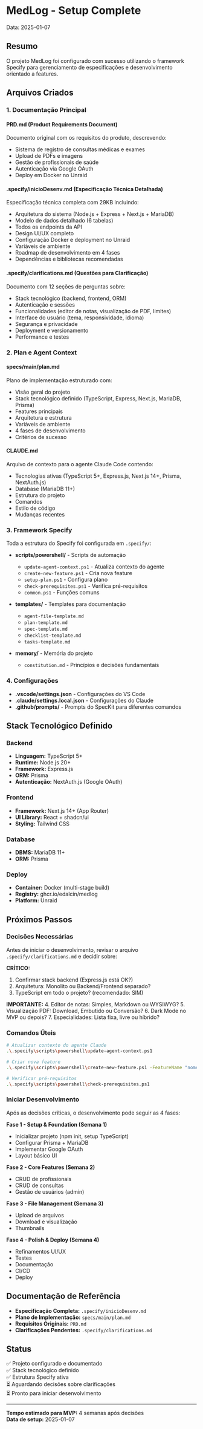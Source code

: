 # MedLog - Setup Complete

Data: 2025-01-07

## Resumo

O projeto MedLog foi configurado com sucesso utilizando o framework Specify para gerenciamento de especificações e desenvolvimento orientado a features.

## Arquivos Criados

### 1. Documentação Principal

#### **PRD.md** (Product Requirements Document)
Documento original com os requisitos do produto, descrevendo:
- Sistema de registro de consultas médicas e exames
- Upload de PDFs e imagens
- Gestão de profissionais de saúde
- Autenticação via Google OAuth
- Deploy em Docker no Unraid

#### **.specify/inicioDesenv.md** (Especificação Técnica Detalhada)
Especificação técnica completa com 29KB incluindo:
- Arquitetura do sistema (Node.js + Express + Next.js + MariaDB)
- Modelo de dados detalhado (6 tabelas)
- Todos os endpoints da API
- Design UI/UX completo
- Configuração Docker e deployment no Unraid
- Variáveis de ambiente
- Roadmap de desenvolvimento em 4 fases
- Dependências e bibliotecas recomendadas

#### **.specify/clarifications.md** (Questões para Clarificação)
Documento com 12 seções de perguntas sobre:
- Stack tecnológico (backend, frontend, ORM)
- Autenticação e sessões
- Funcionalidades (editor de notas, visualização de PDF, limites)
- Interface do usuário (tema, responsividade, idioma)
- Segurança e privacidade
- Deployment e versionamento
- Performance e testes

### 2. Plan e Agent Context

#### **specs/main/plan.md**
Plano de implementação estruturado com:
- Visão geral do projeto
- Stack tecnológico definido (TypeScript, Express, Next.js, MariaDB, Prisma)
- Features principais
- Arquitetura e estrutura
- Variáveis de ambiente
- 4 fases de desenvolvimento
- Critérios de sucesso

#### **CLAUDE.md**
Arquivo de contexto para o agente Claude Code contendo:
- Tecnologias ativas (TypeScript 5+, Express.js, Next.js 14+, Prisma, NextAuth.js)
- Database (MariaDB 11+)
- Estrutura do projeto
- Comandos
- Estilo de código
- Mudanças recentes

### 3. Framework Specify

Toda a estrutura do Specify foi configurada em `.specify/`:
- **scripts/powershell/** - Scripts de automação
  - `update-agent-context.ps1` - Atualiza contexto do agente
  - `create-new-feature.ps1` - Cria nova feature
  - `setup-plan.ps1` - Configura plano
  - `check-prerequisites.ps1` - Verifica pré-requisitos
  - `common.ps1` - Funções comuns
  
- **templates/** - Templates para documentação
  - `agent-file-template.md`
  - `plan-template.md`
  - `spec-template.md`
  - `checklist-template.md`
  - `tasks-template.md`

- **memory/** - Memória do projeto
  - `constitution.md` - Princípios e decisões fundamentais

### 4. Configurações

- **.vscode/settings.json** - Configurações do VS Code
- **.claude/settings.local.json** - Configurações do Claude
- **.github/prompts/** - Prompts do SpecKit para diferentes comandos

## Stack Tecnológico Definido

### Backend
- **Linguagem:** TypeScript 5+
- **Runtime:** Node.js 20+
- **Framework:** Express.js
- **ORM:** Prisma
- **Autenticação:** NextAuth.js (Google OAuth)

### Frontend
- **Framework:** Next.js 14+ (App Router)
- **UI Library:** React + shadcn/ui
- **Styling:** Tailwind CSS

### Database
- **DBMS:** MariaDB 11+
- **ORM:** Prisma

### Deploy
- **Container:** Docker (multi-stage build)
- **Registry:** ghcr.io/edalcin/medlog
- **Platform:** Unraid

## Próximos Passos

### Decisões Necessárias

Antes de iniciar o desenvolvimento, revisar o arquivo `.specify/clarifications.md` e decidir sobre:

**CRÍTICO:**
1. Confirmar stack backend (Express.js está OK?)
2. Arquitetura: Monolito ou Backend/Frontend separado?
3. TypeScript em todo o projeto? (recomendado: SIM)

**IMPORTANTE:**
4. Editor de notas: Simples, Markdown ou WYSIWYG?
5. Visualização PDF: Download, Embutido ou Conversão?
6. Dark Mode no MVP ou depois?
7. Especialidades: Lista fixa, livre ou híbrido?

### Comandos Úteis

```bash
# Atualizar contexto do agente Claude
.\.specify\scripts\powershell\update-agent-context.ps1

# Criar nova feature
.\.specify\scripts\powershell\create-new-feature.ps1 -FeatureName "nome-da-feature"

# Verificar pré-requisitos
.\.specify\scripts\powershell\check-prerequisites.ps1
```

### Iniciar Desenvolvimento

Após as decisões críticas, o desenvolvimento pode seguir as 4 fases:

**Fase 1 - Setup & Foundation (Semana 1)**
- Inicializar projeto (npm init, setup TypeScript)
- Configurar Prisma + MariaDB
- Implementar Google OAuth
- Layout básico UI

**Fase 2 - Core Features (Semana 2)**
- CRUD de profissionais
- CRUD de consultas
- Gestão de usuários (admin)

**Fase 3 - File Management (Semana 3)**
- Upload de arquivos
- Download e visualização
- Thumbnails

**Fase 4 - Polish & Deploy (Semana 4)**
- Refinamentos UI/UX
- Testes
- Documentação
- CI/CD
- Deploy

## Documentação de Referência

- **Especificação Completa:** `.specify/inicioDesenv.md`
- **Plano de Implementação:** `specs/main/plan.md`
- **Requisitos Originais:** `PRD.md`
- **Clarificações Pendentes:** `.specify/clarifications.md`

## Status

✅ Projeto configurado e documentado  
✅ Stack tecnológico definido  
✅ Estrutura Specify ativa  
⏳ Aguardando decisões sobre clarificações  
⏳ Pronto para iniciar desenvolvimento

---

**Tempo estimado para MVP:** 4 semanas após decisões  
**Data de setup:** 2025-01-07
